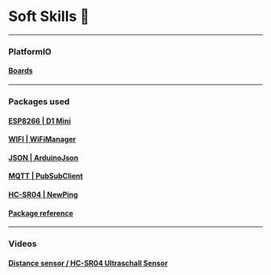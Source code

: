 # Soft Skills 👾

---

### PlatformIO

#### [Boards](https://docs.platformio.org/en/latest/boards/index.html)

---

### Packages used

#### [ESP8266 | D1 Mini](https://github.com/esp8266/Arduino)

#### [WIFI | WiFiManager](https://github.com/tzapu/WiFiManager)

#### [JSON | ArduinoJson](https://github.com/bblanchon/ArduinoJson)

#### [MQTT | PubSubClient](https://github.com/knolleary/pubsubclient)

#### [HC-SR04 | NewPing](https://bitbucket.org/teckel12/arduino-new-ping)

#### [Package reference](https://www.arduino.cc/reference/en/libraries/)

---

### Videos

#### [Distance sensor / HC-SR04 Ultraschall Sensor](https://www.youtube.com/watch?v=TkB4Q-_JaL0)

